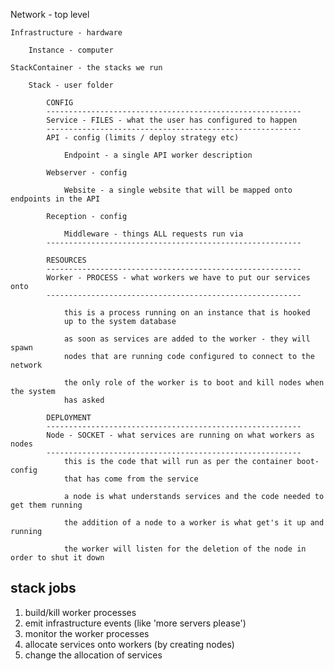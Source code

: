 Network - top level

	Infrastructure - hardware

		Instance - computer

	StackContainer - the stacks we run

		Stack - user folder

			CONFIG
			---------------------------------------------------------
			Service - FILES - what the user has configured to happen
			---------------------------------------------------------
			API - config (limits / deploy strategy etc)

				Endpoint - a single API worker description

			Webserver - config

				Website - a single website that will be mapped onto endpoints in the API

			Reception - config

				Middleware - things ALL requests run via
			---------------------------------------------------------

			RESOURCES
			---------------------------------------------------------
			Worker - PROCESS - what workers we have to put our services onto
			---------------------------------------------------------
			
				this is a process running on an instance that is hooked
				up to the system database

				as soon as services are added to the worker - they will spawn
				nodes that are running code configured to connect to the network

				the only role of the worker is to boot and kill nodes when the system
				has asked

			DEPLOYMENT
			---------------------------------------------------------
			Node - SOCKET - what services are running on what workers as nodes
			---------------------------------------------------------
				this is the code that will run as per the container boot-config
				that has come from the service

				a node is what understands services and the code needed to get them running

				the addition of a node to a worker is what get's it up and running

				the worker will listen for the deletion of the node in order to shut it down



stack jobs
----------

1. build/kill worker processes
2. emit infrastructure events (like 'more servers please')
3. monitor the worker processes
4. allocate services onto workers (by creating nodes)
5. change the allocation of services